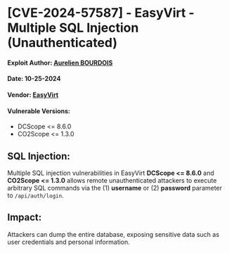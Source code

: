 # [CVE-2024-57587] - EasyVirt - Multiple SQL Injection (Unauthenticated)
#### Exploit Author: [Aurelien BOURDOIS](https://www.linkedin.com/in/aurelien-bourdois)
#### Date: 10-25-2024
#### Vendor: [EasyVirt](https://www.easyvirt.com/)
#### Vulnerable Versions:
- DCScope <= 8.6.0
- CO2Scope <= 1.3.0

## SQL Injection:
Multiple SQL injection vulnerabilities in EasyVirt **DCScope <= 8.6.0** and **CO2Scope <= 1.3.0** allows remote unauthenticated attackers to execute arbitrary SQL commands via the (1) **username** or (2) **password** parameter to `/api/auth/login`.

## Impact:
Attackers can dump the entire database, exposing sensitive data such as user credentials and personal information.
